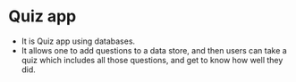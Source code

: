 # Quiz app
- It is Quiz app using databases.
- It allows one to add questions to a data store, and then users can take a quiz which includes all those questions, and get to know how well they did.

